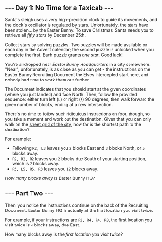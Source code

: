 --- Day 1: No Time for a Taxicab ---
------------------------------------

Santa's sleigh uses a <span
title="An atomic clock is too inaccurate; he might end up in a wall!">very
high-precision clock</span> to guide its movements, and the clock's
oscillator is regulated by stars. Unfortunately, the stars have been
stolen... by the Easter Bunny. To save Christmas, Santa needs you to
retrieve all *fifty stars* by December 25th.

Collect stars by solving puzzles. Two puzzles will be made available on
each day in the Advent calendar; the second puzzle is unlocked when you
complete the first. Each puzzle grants *one star*. Good luck!

You're airdropped near *Easter Bunny Headquarters* in a city somewhere.
"Near", unfortunately, is as close as you can get - the instructions on
the Easter Bunny Recruiting Document the Elves intercepted start here,
and nobody had time to work them out further.

The Document indicates that you should start at the given coordinates
(where you just landed) and face North. Then, follow the provided
sequence: either turn left (`L`) or right (`R`) 90 degrees, then walk
forward the given number of blocks, ending at a new intersection.

There's no time to follow such ridiculous instructions on foot, though,
so you take a moment and work out the destination. Given that you can
only walk on the [street grid of the
city](https://en.wikipedia.org/wiki/Taxicab_geometry), how far is the
shortest path to the destination?

For example:

-   Following `R2, L3` leaves you `2` blocks East and `3` blocks North,
    or `5` blocks away.
-   `R2, R2, R2` leaves you `2` blocks due South of your starting
    position, which is `2` blocks away.
-   `R5, L5, R5, R3` leaves you `12` blocks away.

*How many blocks away* is Easter Bunny HQ?

--- Part Two ---
----------------

Then, you notice the instructions continue on the back of the Recruiting
Document. Easter Bunny HQ is actually at the first location you visit
twice.

For example, if your instructions are `R8, R4, R4, R8`, the first
location you visit twice is `4` blocks away, due East.

How many blocks away is the *first location you visit twice*?
